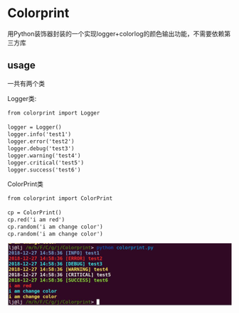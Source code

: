 # Colorprint
用Python装饰器封装的一个实现logger+colorlog的颜色输出功能，不需要依赖第三方库

## usage

一共有两个类

Logger类:

	from colorprint import Logger
	
    logger = Logger()
    logger.info('test1')
    logger.error('test2')
    logger.debug('test3')
    logger.warning('test4')
    logger.critical('test5')
    logger.success('test6')


ColorPrint类

	from colorprint import ColorPrint

    cp = ColorPrint()
    cp.red('i am red')
    cp.random('i am change color')
    cp.random('i am change color')


![1.jpg](1.jpg)